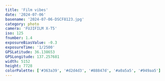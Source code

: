 ```yaml
---
title: 'Film vibes'
date: '2024-07-06'
basename: '2024-07-06-DSCF8123.jpg'
category: photo
camera: 'FUJIFILM X-T5'
iso: 125
fnumber: 1.4
exposureBiasValue: -0.3
exposureTime: '1/2500'
GPSLatitude: 36.138653
GPSLongitude: 137.257681
width: 5152
height: 7728
colorPalette: ['#363a39', '#d2d4d3', '#88847d', '#a0a5a5', '#949aa5']
---
```

